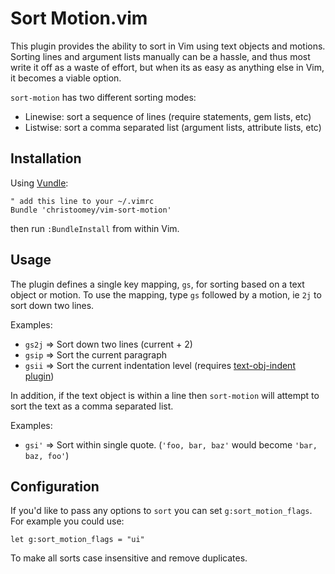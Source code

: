 Sort Motion.vim
===============

This plugin provides the ability to sort in Vim using text objects and
motions. Sorting lines and argument lists manually can be a hassle, and thus
most write it off as a waste of effort, but when its as easy as anything else
in Vim, it becomes a viable option.

`sort-motion` has two different sorting modes:

- Linewise: sort a sequence of lines (require statements, gem lists, etc)
- Listwise: sort a comma separated list (argument lists, attribute lists, etc)

Installation
------------

Using [Vundle][]:

``` vim
" add this line to your ~/.vimrc
Bundle 'christoomey/vim-sort-motion'
```

then run `:BundleInstall` from within Vim.

[Vundle]: https://github.com/gmarik/Vundle.vim

Usage
-----

The plugin defines a single key mapping, `gs`, for sorting based on a text
object or motion. To use the mapping, type `gs` followed by a motion, ie `2j`
to sort down two lines.

Examples:

- `gs2j` => Sort down two lines (current + 2)
- `gsip` => Sort the current paragraph
- `gsii` => Sort the current indentation level (requires [text-obj-indent plugin][])

In addition, if the text object is within a line then `sort-motion` will
attempt to sort the text as a comma separated list.

Examples:

- `gsi'` => Sort within single quote. (`'foo, bar, baz'` would become `'bar,
  baz, foo'`)

[text-obj-indent plugin]: https://github.com/kana/vim-textobj-indent

Configuration
-------------

If you'd like to pass any options to `sort`
you can set `g:sort_motion_flags`. For example you could use:

```vim
let g:sort_motion_flags = "ui"
```

To make all sorts case insensitive and remove duplicates.
